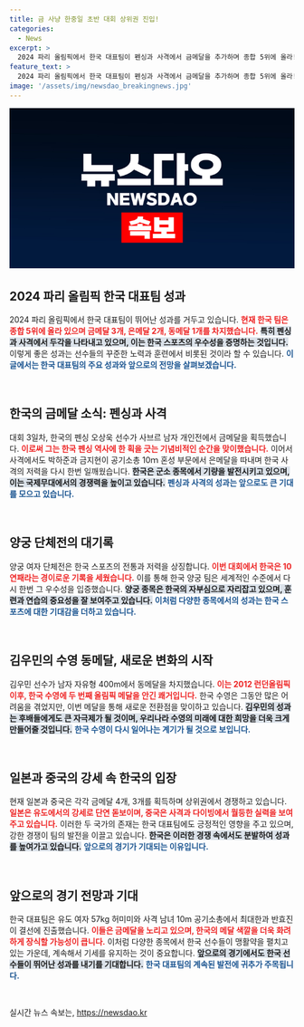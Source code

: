 ```yaml
---
title: 금 사냥 한중일 초반 대회 상위권 진입!
categories:
  - News
excerpt: >
  2024 파리 올림픽에서 한국 대표팀이 펜싱과 사격에서 금메달을 추가하며 종합 5위에 올라! 오상욱, 오예진 등 스타 선수들의 활약 속에 메달사냥이 본격적으로 시작됐다. 스포츠 강국 일본과 중국의 뒤를 이어 한층 더 뜨거운 경쟁이 펼쳐진다.
feature_text: >
  2024 파리 올림픽에서 한국 대표팀이 펜싱과 사격에서 금메달을 추가하며 종합 5위에 올라! 오상욱, 오예진 등 스타 선수들의 활약 속에 메달사냥이 본격적으로 시작됐다. 스포츠 강국 일본과 중국의 뒤를 이어 한층 더 뜨거운 경쟁이 펼쳐진다.
image: '/assets/img/newsdao_breakingnews.jpg'
---
```


<p><img src="/assets/img/newsdao_breakingnews.jpg" alt="firstkoreanews 속보" /></p>

<h2 data-ke-size="size26">2024 파리 올림픽 한국 대표팀 성과</h2>

<p data-ke-size="size16">2024 파리 올림픽에서 한국 대표팀이 뛰어난 성과를 거두고 있습니다. <b><span style="color: #ee2323;">현재 한국 팀은 종합 5위에 올라 있으며 금메달 3개, 은메달 2개, 동메달 1개를 차지했습니다.</span></b> <b><span style="background-color: #21538527;">특히 펜싱과 사격에서 두각을 나타내고 있으며, 이는 한국 스포츠의 우수성을 증명하는 것입니다.</span></b> 이렇게 좋은 성과는 선수들의 꾸준한 노력과 훈련에서 비롯된 것이라 할 수 있습니다. <b><span style="color: #1a5490;">이 글에서는 한국 대표팀의 주요 성과와 앞으로의 전망을 살펴보겠습니다.</span></b></p>

<p data-ke-size="size16">&nbsp;</p>

<h2 data-ke-size="size26">한국의 금메달 소식: 펜싱과 사격</h2>

<p data-ke-size="size16">대회 3일차, 한국의 펜싱 오상욱 선수가 사브르 남자 개인전에서 금메달을 획득했습니다. <b><span style="color: #ee2323;">이로써 그는 한국 펜싱 역사에 한 획을 긋는 기념비적인 순간을 맞이했습니다.</span></b> 이어서 사격에서도 박하준과 금지현이 공기소총 10ｍ 혼성 부문에서 은메달을 따내며 한국 사격의 저력을 다시 한번 일깨웠습니다. <b><span style="background-color: #21538527;">한국은 군소 종목에서 기량을 발전시키고 있으며, 이는 국제무대에서의 경쟁력을 높이고 있습니다.</span></b> <b><span style="color: #1a5490;">펜싱과 사격의 성과는 앞으로도 큰 기대를 모으고 있습니다.</span></b></p>

<p data-ke-size="size16">&nbsp;</p>

<h2 data-ke-size="size26">양궁 단체전의 대기록</h2>

<p data-ke-size="size16">양궁 여자 단체전은 한국 스포츠의 전통과 저력을 상징합니다. <b><span style="color: #ee2323;">이번 대회에서 한국은 10연패라는 경이로운 기록을 세웠습니다.</span></b> 이를 통해 한국 양궁 팀은 세계적인 수준에서 다시 한번 그 우수성을 입증했습니다. <b><span style="background-color: #21538527;">양궁 종목은 한국의 자부심으로 자리잡고 있으며, 훈련과 연습의 중요성을 잘 보여주고 있습니다.</span></b> <b><span style="color: #1a5490;">이처럼 다양한 종목에서의 성과는 한국 스포츠에 대한 기대감을 더하고 있습니다.</span></b></p>

<p data-ke-size="size16">&nbsp;</p>

<h2 data-ke-size="size26">김우민의 수영 동메달, 새로운 변화의 시작</h2>

<p data-ke-size="size16">김우민 선수가 남자 자유형 400m에서 동메달을 차지했습니다. <b><span style="color: #ee2323;">이는 2012 런던올림픽 이후, 한국 수영에 두 번째 올림픽 메달을 안긴 쾌거입니다.</span></b> 한국 수영은 그동안 많은 어려움을 겪었지만, 이번 메달을 통해 새로운 전환점을 맞이하고 있습니다. <b><span style="background-color: #21538527;">김우민의 성과는 후배들에게도 큰 자극제가 될 것이며, 우리나라 수영의 미래에 대한 희망을 더욱 크게 만들어줄 것입니다.</span></b> <b><span style="color: #1a5490;">한국 수영이 다시 일어나는 계기가 될 것으로 보입니다.</span></b></p>

<p data-ke-size="size16">&nbsp;</p>

<h2 data-ke-size="size26">일본과 중국의 강세 속 한국의 입장</h2>

<p data-ke-size="size16">현재 일본과 중국은 각각 금메달 4개, 3개를 획득하며 상위권에서 경쟁하고 있습니다. <b><span style="color: #ee2323;">일본은 유도에서의 강세로 단연 돋보이며, 중국은 사격과 다이빙에서 월등한 실력을 보여주고 있습니다.</span></b> 이러한 두 국가의 존재는 한국 대표팀에도 긍정적인 영향을 주고 있으며, 강한 경쟁이 팀의 발전을 이끌고 있습니다. <b><span style="background-color: #21538527;">한국은 이러한 경쟁 속에서도 분발하여 성과를 높여가고 있습니다.</span></b> <b><span style="color: #1a5490;">앞으로의 경기가 기대되는 이유입니다.</span></b></p>

<p data-ke-size="size16">&nbsp;</p>

<h2 data-ke-size="size26">앞으로의 경기 전망과 기대</h2>

<p data-ke-size="size16">한국 대표팀은 유도 여자 57kg 허미미와 사격 남녀 10m 공기소총에서 최대한과 반효진이 결선에 진출했습니다. <b><span style="color: #ee2323;">이들은 금메달을 노리고 있으며, 한국의 메달 색깔을 더욱 화려하게 장식할 가능성이 큽니다.</span></b> 이처럼 다양한 종목에서 한국 선수들이 맹활약을 펼치고 있는 가운데, 계속해서 기세를 유지하는 것이 중요합니다. <b><span style="background-color: #21538527;">앞으로의 경기에서도 한국 선수들이 뛰어난 성과를 내기를 기대합니다.</span></b> <b><span style="color: #1a5490;">한국 대표팀의 계속된 발전에 귀추가 주목됩니다.</span></b></p>

<p data-ke-size="size16">&nbsp;</p>
실시간 뉴스 속보는, <a href="https://newsdao.kr" rel="dofollow">https://newsdao.kr</a>


